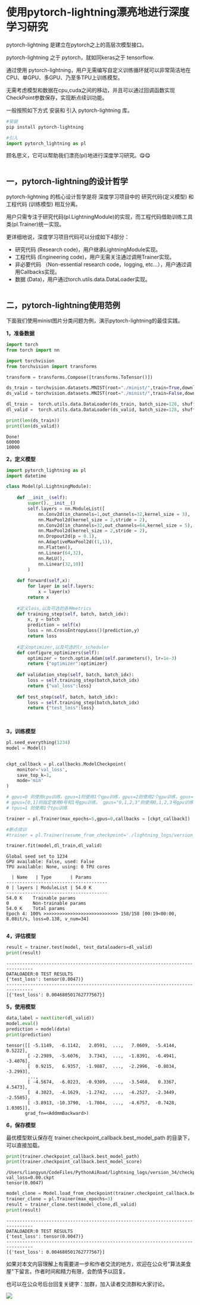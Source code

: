 # 使用pytorch-lightning漂亮地进行深度学习研究


pytorch-lightning 是建立在pytorch之上的高层次模型接口。

pytorch-lightning 之于 pytorch，就如同keras之于 tensorflow.

通过使用 pytorch-lightning，用户无需编写自定义训练循环就可以非常简洁地在CPU、单GPU、多GPU、乃至多TPU上训练模型。

无需考虑模型和数据在cpu,cuda之间的移动，并且可以通过回调函数实现CheckPoint参数保存，实现断点续训功能。

<!-- #region -->
一般按照如下方式 安装和 引入 pytorch-lightning 库。

```bash
#安装
pip install pytorch-lightning
```

```python 
#引入
import pytorch_lightning as pl 
```

顾名思义，它可以帮助我们漂亮(pl)地进行深度学习研究。😋😋 


<!-- #endregion -->

```python

```

## 一，pytorch-lightning的设计哲学


pytorch-lightning 的核心设计哲学是将 深度学习项目中的 研究代码(定义模型) 和 工程代码 (训练模型) 相互分离。

用户只需专注于研究代码(pl.LightningModule)的实现，而工程代码借助训练工具类(pl.Trainer)统一实现。

更详细地说，深度学习项目代码可以分成如下4部分：

* 研究代码 (Research code)，用户继承LightningModule实现。
* 工程代码 (Engineering code)，用户无需关注通过调用Trainer实现。
* 非必要代码 （Non-essential research code，logging, etc...），用户通过调用Callbacks实现。
* 数据 (Data)，用户通过torch.utils.data.DataLoader实现。



```python

```

## 二，pytorch-lightning使用范例


下面我们使用minist图片分类问题为例，演示pytorch-lightning的最佳实践。



**1，准备数据**

```python
import torch 
from torch import nn 

import torchvision 
from torchvision import transforms

```

```python
transform = transforms.Compose([transforms.ToTensor()])

ds_train = torchvision.datasets.MNIST(root="./minist/",train=True,download=True,transform=transform)
ds_valid = torchvision.datasets.MNIST(root="./minist/",train=False,download=True,transform=transform)

dl_train =  torch.utils.data.DataLoader(ds_train, batch_size=128, shuffle=True, num_workers=4)
dl_valid =  torch.utils.data.DataLoader(ds_valid, batch_size=128, shuffle=False, num_workers=4)

print(len(ds_train))
print(len(ds_valid))

```

```
Done!
60000
10000
```


**2，定义模型**

```python
import pytorch_lightning as pl 
import datetime

class Model(pl.LightningModule):
    
    def __init__(self):
        super().__init__()
        self.layers = nn.ModuleList([
            nn.Conv2d(in_channels=1,out_channels=32,kernel_size = 3),
            nn.MaxPool2d(kernel_size = 2,stride = 2),
            nn.Conv2d(in_channels=32,out_channels=64,kernel_size = 5),
            nn.MaxPool2d(kernel_size = 2,stride = 2),
            nn.Dropout2d(p = 0.1),
            nn.AdaptiveMaxPool2d((1,1)),
            nn.Flatten(),
            nn.Linear(64,32),
            nn.ReLU(),
            nn.Linear(32,10)]
        )
        
    def forward(self,x):
        for layer in self.layers:
            x = layer(x)
        return x
    
    #定义loss,以及可选的各种metrics
    def training_step(self, batch, batch_idx):
        x, y = batch
        prediction = self(x)
        loss = nn.CrossEntropyLoss()(prediction,y)
        return loss
    
    #定义optimizer,以及可选的lr_scheduler
    def configure_optimizers(self):
        optimizer = torch.optim.Adam(self.parameters(), lr=1e-3)
        return {"optimizer":optimizer}
    
    def validation_step(self, batch, batch_idx):
        loss = self.training_step(batch,batch_idx)
        return {"val_loss":loss}
    
    def test_step(self, batch, batch_idx):
        loss = self.training_step(batch,batch_idx)
        return {"test_loss":loss}
    
  
```

**3，训练模型**

```python
pl.seed_everything(1234)
model = Model() 


ckpt_callback = pl.callbacks.ModelCheckpoint(
    monitor='val_loss',
    save_top_k=1,
    mode='min'
)

# gpus=0 则使用cpu训练，gpus=1则使用1个gpu训练，gpus=2则使用2个gpu训练，gpus=-1则使用所有gpu训练，
# gpus=[0,1]则指定使用0号和1号gpu训练， gpus="0,1,2,3"则使用0,1,2,3号gpu训练
# tpus=1 则使用1个tpu训练

trainer = pl.Trainer(max_epochs=5,gpus=0,callbacks = [ckpt_callback]) 

#断点续训
#trainer = pl.Trainer(resume_from_checkpoint='./lightning_logs/version_31/checkpoints/epoch=02-val_loss=0.05.ckpt')

trainer.fit(model,dl_train,dl_valid)

```

```
Global seed set to 1234
GPU available: False, used: False
TPU available: None, using: 0 TPU cores

  | Name   | Type       | Params
--------------------------------------
0 | layers | ModuleList | 54.0 K
--------------------------------------
54.0 K    Trainable params
0         Non-trainable params
54.0 K    Total params
Epoch 4: 100% >>>>>>>>>>>>>>>>>>>>>>>>>>>> 158/158 [00:19<00:00, 8.08it/s, loss=0.138, v_num=34]
```

```python

```

**4，评估模型**

```python
result = trainer.test(model, test_dataloaders=dl_valid)
print(result)
```

```
--------------------------------------------------------------------------------
DATALOADER:0 TEST RESULTS
{'test_loss': tensor(0.0047)}
--------------------------------------------------------------------------------
[{'test_loss': 0.004680501762777567}]
```


**5，使用模型**

```python
data,label = next(iter(dl_valid))
model.eval()
prediction = model(data)
print(prediction)

```

```
tensor([[ -5.1149,  -6.1142,   2.0591,  ...,   7.0609,  -5.4144,   0.5222],
        [ -2.2989,  -5.6076,   3.7343,  ...,  -1.8391,  -6.4941,  -3.4076],
        [  0.9215,   6.9357,  -1.9887,  ...,  -2.2996,  -0.8034,  -3.2993],
        ...,
        [ -4.5674,  -6.0223,  -0.9309,  ...,  -3.5468,   0.3367,   4.5473],
        [  4.3023,  -4.1629,  -1.2742,  ...,  -4.2527,  -2.3449,  -2.5585],
        [ -3.8913, -10.3790,  -1.7804,  ...,  -4.6757,  -0.7428,   1.0305]],
       grad_fn=<AddmmBackward>)
```


**6，保存模型**


最优模型默认保存在 trainer.checkpoint_callback.best_model_path 的目录下，可以直接加载。

```python
print(trainer.checkpoint_callback.best_model_path)
print(trainer.checkpoint_callback.best_model_score)
```

```
/Users/liangyun/CodeFiles/PythonAiRoad/lightning_logs/version_34/checkpoints/epoch=04-val_loss=0.00.ckpt
tensor(0.0047)

```

```python
model_clone = Model.load_from_checkpoint(trainer.checkpoint_callback.best_model_path)
trainer_clone = pl.Trainer(max_epochs=3) 
result = trainer_clone.test(model_clone,dl_valid)
print(result)

```

```
--------------------------------------------------------------------------------
DATALOADER:0 TEST RESULTS
{'test_loss': tensor(0.0047)}
--------------------------------------------------------------------------------
[{'test_loss': 0.004680501762777567}]
```


如果对本文内容理解上有需要进一步和作者交流的地方，欢迎在公众号"算法美食屋"下留言。作者时间和精力有限，会酌情予以回复。

也可以在公众号后台回复关键字：加群，加入读者交流群和大家讨论。

![](./data/算法美食屋二维码.png)



